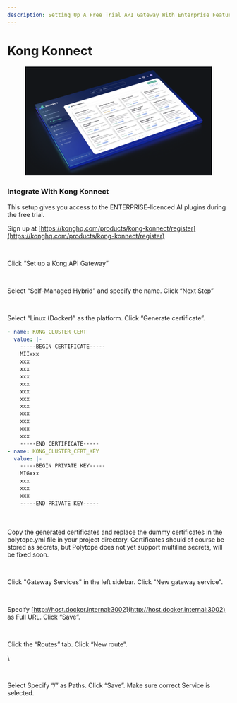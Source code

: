 ```yaml
---
description: Setting Up A Free Trial API Gateway With Enterprise Features
---
```


# Kong Konnect

<figure><img src="../.gitbook/assets/image (5).png" alt=""><figcaption></figcaption></figure>

### Integrate With Kong Konnect&#x20;

This setup gives you access to the ENTERPRISE-licenced AI plugins during the free trial.

Sign up at [https://konghq.com/products/kong-konnect/register](https://konghq.com/products/kong-konnect/register)

<figure><img src="https://lh7-rt.googleusercontent.com/docsz/AD_4nXdn6YPFR5ZlYlMZX7y9LwAN2K-MPkoJ1eDK_d39U8Bn8uAO4vk6vWfn1RY1knx41CiBKNhoAWbVaz7s73AApZkEioAjxL-h61QloZyEo_adrd__euOU_AmI_6ukbGcChDFXDhlW?key=jC8T-_XneVuC3ZQq8QXN1Z9t" alt=""><figcaption></figcaption></figure>

Click “Set up a Kong API Gateway”



<figure><img src="https://lh7-rt.googleusercontent.com/docsz/AD_4nXe2DjtwuDXzwwkNGuF0GJK-NMnblfwn0SA8L0g_qLUQ6E20LsiYlvKnC1mVPI8Q2XvRwPdwtyjzCCKqE_j8siXb7nuwGmQKU3rwdyrZOEK1dAM6i0jyrJfMt9-HNrPLNXupvyUb?key=jC8T-_XneVuC3ZQq8QXN1Z9t" alt=""><figcaption></figcaption></figure>

Select “Self-Managed Hybrid” and specify the name. Click “Next Step”



<figure><img src="https://lh7-rt.googleusercontent.com/docsz/AD_4nXfkZji9TNCJSmdnKnSQ6Z28ih_0UrRzUQ8f00xRox7NJjzdB0fwXPFL5yNZLLnBZI5pZ5J54FWBBzTrfu8ydRI0L_AL0DkTeSBmK7SRYArTeaWzX6qMN1NMJgZTen-HZIc-gBqjiA?key=jC8T-_XneVuC3ZQq8QXN1Z9t" alt=""><figcaption></figcaption></figure>

Select “Linux (Docker)” as the platform. Click “Generate certificate”.&#x20;



```yaml
- name: KONG_CLUSTER_CERT
  value: |-
    -----BEGIN CERTIFICATE-----
    MIIxxx
    xxx
    xxx
    xxx
    xxx
    xxx
    xxx
    xxx
    xxx
    xxx
    xxx
    xxx
    -----END CERTIFICATE-----
- name: KONG_CLUSTER_CERT_KEY
  value: |-
    -----BEGIN PRIVATE KEY-----
    MIGxxx
    xxx
    xxx
    xxx
    -----END PRIVATE KEY-----
 
```

\
Copy the generated certificates and replace the dummy certificates in the polytope.yml file in your project directory. Certificates should of course be stored as secrets, but Polytope does not yet support multiline secrets, will be fixed soon.

<figure><img src="https://lh7-rt.googleusercontent.com/docsz/AD_4nXevka_0N5nwjrpL3d4QLM80rqnVMdPNl5UdMYacvQyylgZCg9ppgY2ildT7hXLSSp_H5PLaMLMUewKNGKJ8l_CW6lMY4tUWTzk_HePby-qJIn-8Tr-ahNykXz-1WsT755A0TptGpw?key=jC8T-_XneVuC3ZQq8QXN1Z9t" alt=""><figcaption></figcaption></figure>

Click "Gateway Services" in the left sidebar. Click "New gateway service".

<figure><img src="https://lh7-rt.googleusercontent.com/docsz/AD_4nXd3rk3EIX8rlIgl58IoXrAjRE_NGWM-JlMK__Kxv4jmWdbdaEm-ea0nFdIAoqjnemEAGp9J0lWQ0h6fOIF9Ck1MquDG8VU0XnGuoMcXaGotlc9zABWDjj5VmPJiKnZxIJzH0OWajQ?key=jC8T-_XneVuC3ZQq8QXN1Z9t" alt=""><figcaption></figcaption></figure>

Specify [http://host.docker.internal:3002](http://host.docker.internal:3002) as Full URL. Click “Save”.

<figure><img src="https://lh7-rt.googleusercontent.com/docsz/AD_4nXcnI1nuD6DJzDYP75gv1geR9XgRXIOqnqiDc5BcCnLvh8G9PvnuOhbqcjPjerOiXqIHSvoLH8_hfSzndwfS6mEFxsVb0aBWREIQI3K4PBrCnrrnCl8y3zGsW-XOX7rvuOIGKWUcoQ?key=jC8T-_XneVuC3ZQq8QXN1Z9t" alt=""><figcaption></figcaption></figure>

Click the “Routes” tab. Click “New route”.&#x20;

\


<figure><img src="https://lh7-rt.googleusercontent.com/docsz/AD_4nXftilYzaVV8LPVMpuBy1Q4Iv10pt8dg6RnqxaU1ZGttgKZFu1QgFCyswm--NomkogUJfqkzThzUPUfYXwHHGGc6-9CCMkWTQIVRvffNrOoUhKPiYdAQXOU6FKOMiEL7C0YSgsVJJg?key=jC8T-_XneVuC3ZQq8QXN1Z9t" alt=""><figcaption></figcaption></figure>

Select Specify “/” as Paths. Click “Save”.  Make sure correct Service is selected.
